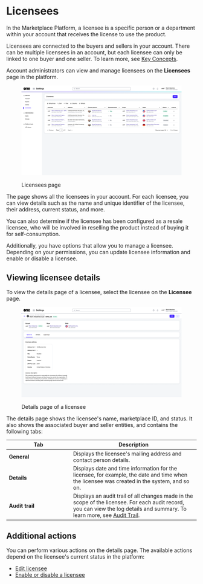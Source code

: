 # Licensees

In the Marketplace Platform, a licensee is a specific person or a department within your account that receives the license to use the product.&#x20;

Licensees are connected to the buyers and sellers in your account. There can be multiple licensees in an account, but each licensee can only be linked to one buyer and one seller. To learn more, see [Key Concepts](../../../marketplace-platform/getting-started/key-concepts.md).

Account administrators can view and manage licensees on the **Licensees** page in the platform.&#x20;

<div data-with-frame="true"><figure><img src="../../../.gitbook/assets/settings_licensees.png" alt=""><figcaption><p>Licensees page</p></figcaption></figure></div>

The page shows all the licensees in your account. For each licensee, you can view details such as the name and unique identifier of the licensee, their address, current status, and more.&#x20;

You can also determine if the licensee has been configured as a resale licensee, who will be involved in reselling the product instead of buying it for self-consumption.&#x20;

Additionally, you have options that allow you to manage a licensee. Depending on your permissions, you can update licensee information and enable or disable a licensee.

## Viewing licensee details <a href="#subscription-details" id="subscription-details"></a>

To view the details page of a licensee, select the licensee on the **Licensee** page.&#x20;

<div data-with-frame="true"><figure><img src="../../../.gitbook/assets/settings_licensee_details_page.png" alt=""><figcaption><p>Details page of a licensee</p></figcaption></figure></div>

The details page shows the licensee's name, marketplace ID, and status. It also shows the associated buyer and seller entities, and contains the following tabs:&#x20;

<table><thead><tr><th width="156">Tab</th><th>Description</th></tr></thead><tbody><tr><td><strong>General</strong></td><td>Displays the licensee's mailing address and contact person details. </td></tr><tr><td><strong>Details</strong></td><td>Displays date and time information for the licensee, for example, the date and time when the licensee was created in the system, and so on.</td></tr><tr><td><strong>Audit trail</strong></td><td>Displays an audit trail of all changes made in the scope of the licensee. For each audit record, you can view the log details and summary. To learn more, see <a href="../audit-trail.md">Audit Trail</a>.</td></tr></tbody></table>

## Additional actions

You can perform various actions on the details page. The available actions depend on the licensee's current status in the platform:

* [Edit licensee](edit-licensees.md)
* [Enable or disable a licensee](enable-or-disable-licensees.md)
